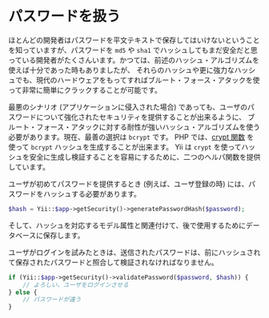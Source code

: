 パスワードを扱う
================

ほとんどの開発者はパスワードを平文テキストで保存してはいけないということを知っていますが、パスワードを `md5` や `sha1`
でハッシュしてもまだ安全だと思っている開発者がたくさんいます。かつては、前述のハッシュ・アルゴリズムを使えば十分であった時もありましたが、
それらのハッシュや更に強力なハッシュでも、現代のハードウェアをもってすればブルート・フォース・アタックを使って非常に簡単にクラックすることが可能です。

最悪のシナリオ (アプリケーションに侵入された場合) であっても、ユーザのパスワードについて強化されたセキュリティを提供することが出来るように、
ブルート・フォース・アタックに対する耐性が強いハッシュ・アルゴリズムを使う必要があります。現在、最善の選択は `bcrypt` です。
PHP では、[crypt 関数](https://www.php.net/manual/ja/function.crypt.php) を使って `bcrypt` ハッシュを生成することが出来ます。
Yii は `crypt` を使ってハッシュを安全に生成し検証することを容易にするために、二つのヘルパ関数を提供しています。

ユーザが初めてパスワードを提供するとき (例えば、ユーザ登録の時) には、パスワードをハッシュする必要があります。


```php
$hash = Yii::$app->getSecurity()->generatePasswordHash($password);
```

そして、ハッシュを対応するモデル属性と関連付けて、後で使用するためにデータベースに保存します。

ユーザがログインを試みたときは、送信されたパスワードは、前にハッシュされて保存されたパスワードと照合して検証されなければなりません。


```php
if (Yii::$app->getSecurity()->validatePassword($password, $hash)) {
    // よろしい、ユーザをログインさせる
} else {
    // パスワードが違う
}
```
